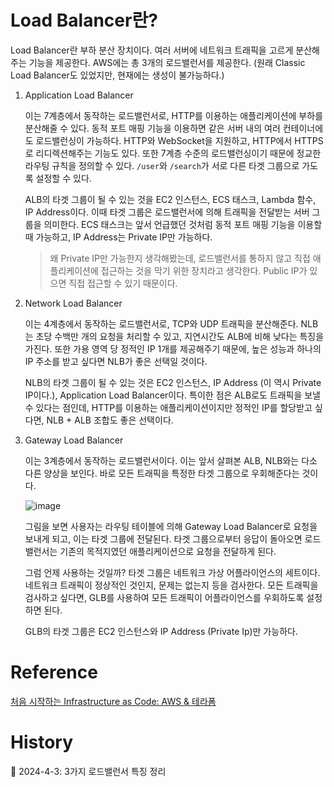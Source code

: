 # Load Balancer란?

Load Balancer란 부하 분산 장치이다. 여러 서버에 네트워크 트래픽을 고르게 분산해주는 기능을 제공한다. AWS에는 총 3개의 로드밸런서를 제공한다. (원래 Classic Load Balancer도 있었지만, 현재에는 생성이 불가능하다.)

1. Application Load Balancer

    이는 7계층에서 동작하는 로드밸런서로, HTTP를 이용하는 애플리케이션에 부하를 분산해줄 수 있다. 동적 포트 매핑 기능을 이용하면 같은 서버 내의 여러 컨테이너에도 로드밸런싱이 가능하다. HTTP와 WebSocket을 지원하고, HTTP에서 HTTPS로 리디렉션해주는 기능도 있다. 또한 7계층 수준의 로드밸런싱이기 때문에 정교한 라우팅 규칙을 정의할 수 있다. `/user`와 `/search`가 서로 다른 타겟 그룹으로 가도록 설정할 수 있다.

    ALB의 타겟 그룹이 될 수 있는 것을 EC2 인스턴스, ECS 태스크, Lambda 함수, IP Address이다. 이때 타겟 그룹은 로드밸런서에 의해 트래픽을 전달받는 서버 그룹을 의미한다. ECS 태스크는 앞서 언급했던 것처럼 동적 포트 매핑 기능을 이용할 때 가능하고, IP Address는 Private IP만 가능하다.

    > 왜 Private IP만 가능한지 생각해봤는데, 로드밸런서를 통하지 않고 직접 애플리케이션에 접근하는 것을 막기 위한 장치라고 생각한다. Public IP가 있으면 직접 접근할 수 있기 때문이다.

2. Network Load Balancer

    이는 4계층에서 동작하는 로드밸런서로, TCP와 UDP 트래픽을 분산해준다. NLB는 초당 수백만 개의 요청을 처리할 수 있고, 지연시간도 ALB에 비해 낮다는 특징을 가진다. 또한 가용 영역 당 정적인 IP 1개를 제공해주기 때문에, 높은 성능과 하나의 IP 주소를 받고 싶다면 NLB가 좋은 선택일 것이다.

    NLB의 타겟 그룹이 될 수 있는 것은 EC2 인스턴스, IP Address (이 역시 Private IP이다.), Application Load Balancer이다. 특이한 점은 ALB로도 트래픽을 보낼 수 있다는 점인데, HTTP를 이용하는 애플리케이션이지만 정적인 IP를 할당받고 싶다면, NLB + ALB 조합도 좋은 선택이다.

3. Gateway Load Balancer

    이는 3계층에서 동작하는 로드밸런서이다. 이는 앞서 살펴본 ALB, NLB와는 다소 다른 양상을 보인다. 바로 모든 트래픽을 특정한 타겟 그룹으로 우회해준다는 것이다.

    ![image](https://github.com/Ohjiwoo-lab/TIL/assets/74577768/c8286103-6a1b-4777-b972-b05b88687e38)

    그림을 보면 사용자는 라우팅 테이블에 의해 Gateway Load Balancer로 요청을 보내게 되고, 이는 타겟 그룹에 전달된다. 타겟 그룹으로부터 응답이 돌아오면 로드밸런서는 기존의 목적지였던 애플리케이션으로 요청을 전달하게 된다.

    그럼 언제 사용하는 것일까? 타겟 그룹은 네트워크 가상 어플라이언스의 세트이다. 네트워크 트래픽이 정상적인 것인지, 문제는 없는지 등을 검사한다. 모든 트래픽을 검사하고 싶다면, GLB를 사용하여 모든 트래픽이 어플라이언스를 우회하도록 설정하면 된다.

    GLB의 타겟 그룹은 EC2 인스턴스와 IP Address (Private Ip)만 가능하다.

# Reference

[처음 시작하는 Infrastructure as Code: AWS & 테라폼](https://www.inflearn.com/course/%EB%8D%B0%EB%B8%8C%EC%98%B5%EC%8A%A4-%ED%85%8C%EB%9D%BC%ED%8F%BC-aws)

# History

📌 2024-4-3: 3가지 로드밸런서 특징 정리   